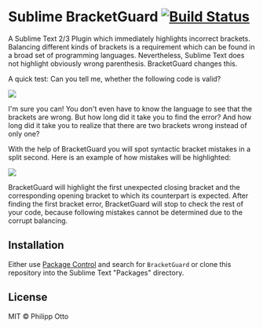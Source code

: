 Sublime BracketGuard [![Build Status](https://travis-ci.org/philippotto/Sublime-BracketGuard.svg?branch=master)](https://travis-ci.org/philippotto/Sublime-BracketGuard)
==============

A Sublime Text 2/3 Plugin which immediately highlights incorrect brackets.
Balancing different kinds of brackets is a requirement which can be found in a broad set of programming languages.
Nevertheless, Sublime Text does not highlight obviously wrong parenthesis.
BracketGuard changes this.

A quick test: Can you tell me, whether the following code is valid?

![](http://philippotto.github.io/Sublime-BracketGuard/screens/faulty_code.jpg)

I'm sure you can!
You don't even have to know the language to see that the brackets are wrong.
But how long did it take you to find the error?
And how long did it take you to realize that there are two brackets wrong instead of only one?

With the help of BracketGuard you will spot syntactic bracket mistakes in a split second.
Here is an example of how mistakes will be highlighted:

![](http://philippotto.github.io/Sublime-BracketGuard/screens/highlighted_code_2.jpg)

BracketGuard will highlight the first unexpected closing bracket and the corresponding opening bracket to which its counterpart is expected.
After finding the first bracket error, BracketGuard will stop to check the rest of your code, because following mistakes cannot be determined due to the corrupt balancing.

## Installation

Either use [Package Control](https://sublime.wbond.net/installation) and search for `BracketGuard` or clone this repository into the Sublime Text "Packages" directory.

## License

MIT © Philipp Otto
